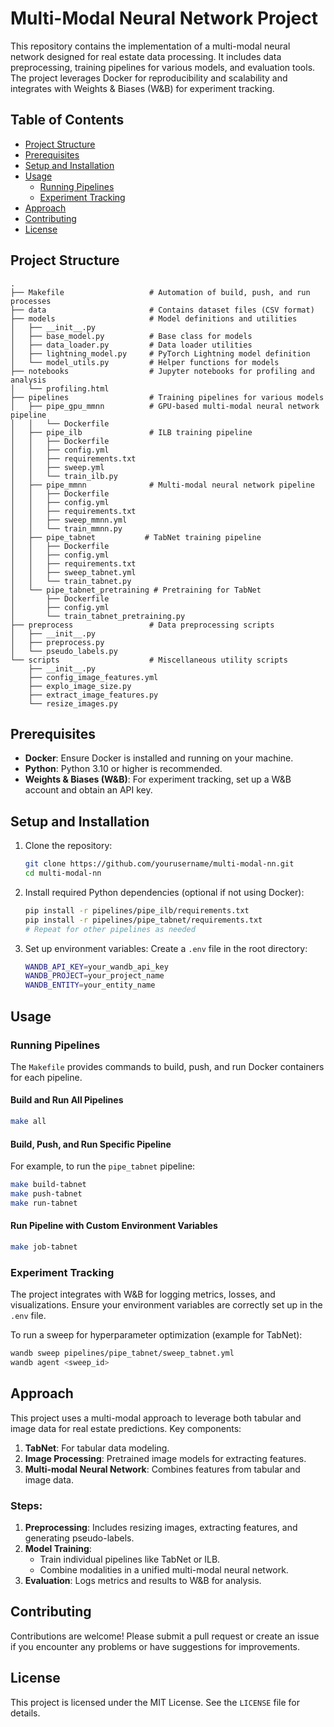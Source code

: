 # Multi-Modal Neural Network Project

This repository contains the implementation of a multi-modal neural network designed for real estate data processing. It includes data preprocessing, training pipelines for various models, and evaluation tools. The project leverages Docker for reproducibility and scalability and integrates with Weights & Biases (W&B) for experiment tracking.

## Table of Contents

- [Project Structure](#project-structure)
- [Prerequisites](#prerequisites)
- [Setup and Installation](#setup-and-installation)
- [Usage](#usage)
  - [Running Pipelines](#running-pipelines)
  - [Experiment Tracking](#experiment-tracking)
- [Approach](#approach)
- [Contributing](#contributing)
- [License](#license)

## Project Structure

```
.
├── Makefile                   # Automation of build, push, and run processes
├── data                       # Contains dataset files (CSV format)
├── models                     # Model definitions and utilities
│   ├── __init__.py
│   ├── base_model.py          # Base class for models
│   ├── data_loader.py         # Data loader utilities
│   ├── lightning_model.py     # PyTorch Lightning model definition
│   └── model_utils.py         # Helper functions for models
├── notebooks                  # Jupyter notebooks for profiling and analysis
│   └── profiling.html
├── pipelines                  # Training pipelines for various models
│   ├── pipe_gpu_mmnn          # GPU-based multi-modal neural network pipeline
│   │   └── Dockerfile
│   ├── pipe_ilb               # ILB training pipeline
│   │   ├── Dockerfile
│   │   ├── config.yml
│   │   ├── requirements.txt
│   │   ├── sweep.yml
│   │   └── train_ilb.py
│   ├── pipe_mmnn              # Multi-modal neural network pipeline
│   │   ├── Dockerfile
│   │   ├── config.yml
│   │   ├── requirements.txt
│   │   ├── sweep_mmnn.yml
│   │   └── train_mmnn.py
│   ├── pipe_tabnet           # TabNet training pipeline
│   │   ├── Dockerfile
│   │   ├── config.yml
│   │   ├── requirements.txt
│   │   ├── sweep_tabnet.yml
│   │   └── train_tabnet.py
│   └── pipe_tabnet_pretraining # Pretraining for TabNet
│       ├── Dockerfile
│       ├── config.yml
│       └── train_tabnet_pretraining.py
├── preprocess                 # Data preprocessing scripts
│   ├── __init__.py
│   ├── preprocess.py
│   └── pseudo_labels.py
└── scripts                    # Miscellaneous utility scripts
    ├── __init__.py
    ├── config_image_features.yml
    ├── explo_image_size.py
    ├── extract_image_features.py
    └── resize_images.py
```

## Prerequisites

- **Docker**: Ensure Docker is installed and running on your machine.
- **Python**: Python 3.10 or higher is recommended.
- **Weights & Biases (W&B)**: For experiment tracking, set up a W&B account and obtain an API key.

## Setup and Installation

1. Clone the repository:
   ```bash
   git clone https://github.com/yourusername/multi-modal-nn.git
   cd multi-modal-nn
   ```

2. Install required Python dependencies (optional if not using Docker):
   ```bash
   pip install -r pipelines/pipe_ilb/requirements.txt
   pip install -r pipelines/pipe_tabnet/requirements.txt
   # Repeat for other pipelines as needed
   ```

3. Set up environment variables:
   Create a `.env` file in the root directory:
   ```bash
   WANDB_API_KEY=your_wandb_api_key
   WANDB_PROJECT=your_project_name
   WANDB_ENTITY=your_entity_name
   ```

## Usage

### Running Pipelines

The `Makefile` provides commands to build, push, and run Docker containers for each pipeline.

#### Build and Run All Pipelines
```bash
make all
```

#### Build, Push, and Run Specific Pipeline
For example, to run the `pipe_tabnet` pipeline:
```bash
make build-tabnet
make push-tabnet
make run-tabnet
```

#### Run Pipeline with Custom Environment Variables
```bash
make job-tabnet
```

### Experiment Tracking
The project integrates with W&B for logging metrics, losses, and visualizations. Ensure your environment variables are correctly set up in the `.env` file.

To run a sweep for hyperparameter optimization (example for TabNet):
```bash
wandb sweep pipelines/pipe_tabnet/sweep_tabnet.yml
wandb agent <sweep_id>
```

## Approach

This project uses a multi-modal approach to leverage both tabular and image data for real estate predictions. Key components:

1. **TabNet**: For tabular data modeling.
2. **Image Processing**: Pretrained image models for extracting features.
3. **Multi-modal Neural Network**: Combines features from tabular and image data.

### Steps:

1. **Preprocessing**: Includes resizing images, extracting features, and generating pseudo-labels.
2. **Model Training**: 
   - Train individual pipelines like TabNet or ILB.
   - Combine modalities in a unified multi-modal neural network.
3. **Evaluation**: Logs metrics and results to W&B for analysis.

## Contributing

Contributions are welcome! Please submit a pull request or create an issue if you encounter any problems or have suggestions for improvements.

## License

This project is licensed under the MIT License. See the `LICENSE` file for details.
